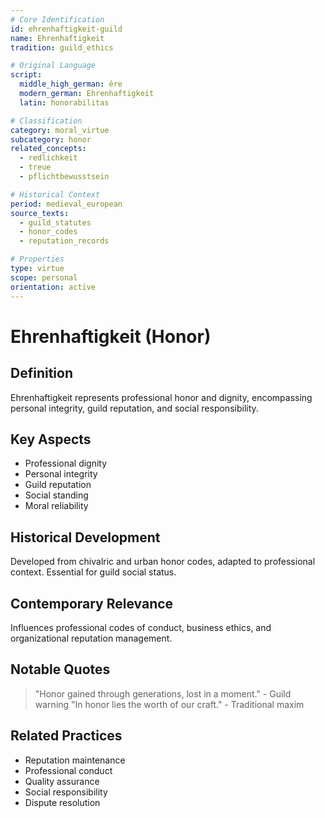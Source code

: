 ```yaml
---
# Core Identification
id: ehrenhaftigkeit-guild
name: Ehrenhaftigkeit
tradition: guild_ethics

# Original Language
script:
  middle_high_german: êre
  modern_german: Ehrenhaftigkeit
  latin: honorabilitas

# Classification
category: moral_virtue
subcategory: honor
related_concepts:
  - redlichkeit
  - treue
  - pflichtbewusstsein

# Historical Context
period: medieval_european
source_texts:
  - guild_statutes
  - honor_codes
  - reputation_records

# Properties
type: virtue
scope: personal
orientation: active
---
```


# Ehrenhaftigkeit (Honor)

## Definition
Ehrenhaftigkeit represents professional honor and dignity, encompassing personal integrity, guild reputation, and social responsibility.

## Key Aspects
- Professional dignity
- Personal integrity
- Guild reputation
- Social standing
- Moral reliability

## Historical Development
Developed from chivalric and urban honor codes, adapted to professional context. Essential for guild social status.

## Contemporary Relevance
Influences professional codes of conduct, business ethics, and organizational reputation management.

## Notable Quotes
> "Honor gained through generations, lost in a moment." - Guild warning
> "In honor lies the worth of our craft." - Traditional maxim

## Related Practices
- Reputation maintenance
- Professional conduct
- Quality assurance
- Social responsibility
- Dispute resolution